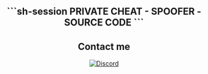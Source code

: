 <h2 align="center">
```sh-session
  PRIVATE CHEAT - SPOOFER - SOURCE CODE 
```
</h2>
<h2 align="center">Contact me</h2>
<p align="center">
    <a href="https://discord.com/users/743366901144748053">
      <img alt="Discord" src="https://img.shields.io/badge/Discord-5mzer0-7289DA?style=for-the-badge&logo=discord&logoColor=7289DA&logoWidth=10&labelColor=000'"></a>
    </a>
</p>
